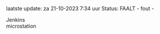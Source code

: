 laatste update: 
za 21-10-2023  7:34   uur 
Status: FAALT - fout - 
<div class="service R">Jenkins</div><div class="service Y">microstation</div>